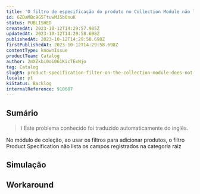 ```yaml
---
title: 'O filtro de especificação do produto no Collection Module não lista a categoria raiz'
id: 6ZDaMBc9G5TtuwMJ5b0nuK
status: PUBLISHED
createdAt: 2023-10-12T14:29:57.985Z
updatedAt: 2023-10-12T14:29:58.698Z
publishedAt: 2023-10-12T14:29:58.698Z
firstPublishedAt: 2023-10-12T14:29:58.698Z
contentType: knownIssue
productTeam: Catalog
author: 2mXZkbi0oi061KicTExNjo
tag: Catalog
slugEN: product-specification-filter-on-the-collection-module-does-not-list-root-category
locale: pt
kiStatus: Backlog
internalReference: 918687
---
```


## Sumário

>ℹ️ Este problema conhecido foi traduzido automaticamente do inglês.


No módulo de coleção, ao usar os filtros para adicionar produtos, o filtro Product Specification não lista os campos registrados na categoria raiz

## Simulação



## Workaround



